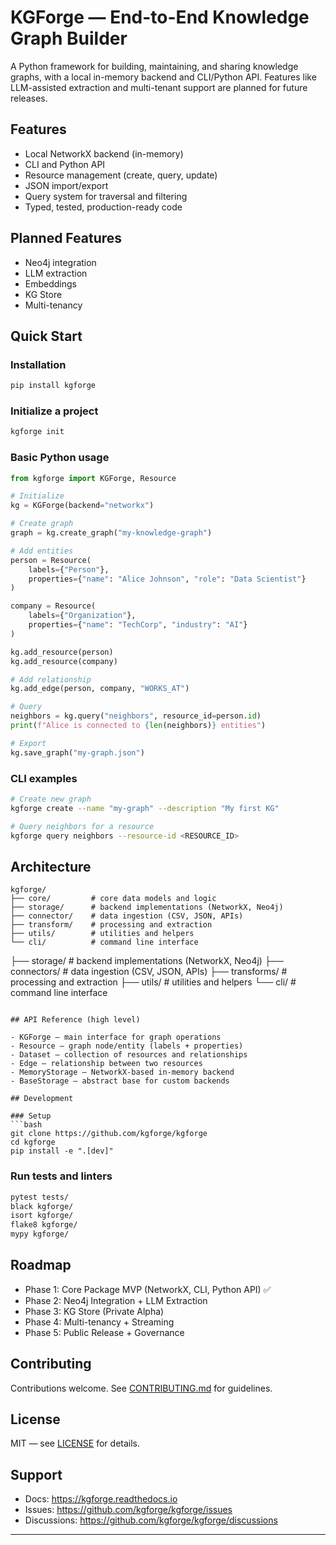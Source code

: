 # KGForge — End-to-End Knowledge Graph Builder

A Python framework for building, maintaining, and sharing knowledge graphs, with a local in-memory backend and CLI/Python API. Features like LLM-assisted extraction and multi-tenant support are planned for future releases.

## Features

- Local NetworkX backend (in-memory)
- CLI and Python API
- Resource management (create, query, update)
- JSON import/export
- Query system for traversal and filtering
- Typed, tested, production-ready code

## Planned Features

- Neo4j integration
- LLM extraction
- Embeddings
- KG Store
- Multi-tenancy

## Quick Start

### Installation

```bash
pip install kgforge
```

### Initialize a project

```bash
kgforge init
```

### Basic Python usage

```python
from kgforge import KGForge, Resource

# Initialize
kg = KGForge(backend="networkx")

# Create graph
graph = kg.create_graph("my-knowledge-graph")

# Add entities
person = Resource(
    labels={"Person"},
    properties={"name": "Alice Johnson", "role": "Data Scientist"}
)

company = Resource(
    labels={"Organization"},
    properties={"name": "TechCorp", "industry": "AI"}
)

kg.add_resource(person)
kg.add_resource(company)

# Add relationship
kg.add_edge(person, company, "WORKS_AT")

# Query
neighbors = kg.query("neighbors", resource_id=person.id)
print(f"Alice is connected to {len(neighbors)} entities")

# Export
kg.save_graph("my-graph.json")
```

### CLI examples

```bash
# Create new graph
kgforge create --name "my-graph" --description "My first KG"

# Query neighbors for a resource
kgforge query neighbors --resource-id <RESOURCE_ID>
```

## Architecture

```
kgforge/
├── core/         # core data models and logic
├── storage/      # backend implementations (NetworkX, Neo4j)
├── connector/    # data ingestion (CSV, JSON, APIs)
├── transform/    # processing and extraction
├── utils/        # utilities and helpers
└── cli/          # command line interface
```

├── storage/ # backend implementations (NetworkX, Neo4j)
├── connectors/ # data ingestion (CSV, JSON, APIs)
├── transforms/ # processing and extraction
├── utils/ # utilities and helpers
└── cli/ # command line interface

````

## API Reference (high level)

- KGForge — main interface for graph operations
- Resource — graph node/entity (labels + properties)
- Dataset — collection of resources and relationships
- Edge — relationship between two resources
- MemoryStorage — NetworkX-based in-memory backend
- BaseStorage — abstract base for custom backends

## Development

### Setup
```bash
git clone https://github.com/kgforge/kgforge
cd kgforge
pip install -e ".[dev]"
````

### Run tests and linters

```bash
pytest tests/
black kgforge/
isort kgforge/
flake8 kgforge/
mypy kgforge/
```

## Roadmap

- Phase 1: Core Package MVP (NetworkX, CLI, Python API) ✅
- Phase 2: Neo4j Integration + LLM Extraction
- Phase 3: KG Store (Private Alpha)
- Phase 4: Multi-tenancy + Streaming
- Phase 5: Public Release + Governance

## Contributing

Contributions welcome. See [CONTRIBUTING.md](CONTRIBUTING.md) for guidelines.

## License

MIT — see [LICENSE](LICENSE) for details.

## Support

- Docs: https://kgforge.readthedocs.io
- Issues: https://github.com/kgforge/kgforge/issues
- Discussions: https://github.com/kgforge/kgforge/discussions

---
